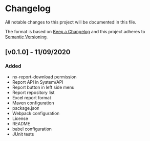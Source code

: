 # Changelog
All notable changes to this project will be documented in this file.

The format is based on [Keep a Changelog](http://keepachangelog.com/en/1.0.0/)
and this project adheres to [Semantic Versioning](http://semver.org/spec/v2.0.0.html).

## [v0.1.0] - 11/09/2020
### Added
- nx-report-download permission
- Report API in System/API
- Report button in left side menu
- Report repository list
- Excel report format
- Maven configuration
- package.json
- Webpack configuration
- License
- README
- babel configuration
- JUnit tests
